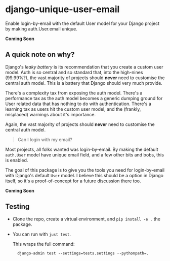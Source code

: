 # django-unique-user-email
Enable login-by-email with the default User model for your Django project by making auth.User.email unique. 


**Coming Soon**

## A quick note on why? 

Django's _leaky battery_ is its recommendation that you create a custom user model. 
Auth is so central and so standard that, into the high-nines (99.99%?), the vast majority of projects should **never** need to customise the central auth model. 
This is a battery that Django should very much provide. 

There's a complexity tax from exposing the auth model. 
There's a performance tax as the auth model becomes a generic dumping ground for User related data that has nothing to do with authentication.
There's a learning tax as users hit the custom user model, and the (frankly, misplaced) warnings about it's importance.

Again, the vast majority of projects should **never** need to customise the central auth model. 

> Can I login with my email? 

Most projects, all folks wanted was login-by-email. 
By making the default `auth.User` model have unique email field, and a few other bits and bobs, this is enabled. 

The goal of this package is to give you the tools you need for login-by-email with Django's default `User` model. I believe this should be a option in Django itself, so it's a proof-of-concept for a future discussion there too. 

**Coming Soon**


## Testing

* Clone the repo, create a virtual environment, and `pip install -e .` the package.
* You can run with `just test`.

    This wraps the full command:

        django-admin test --settings=tests.settings --pythonpath=.
